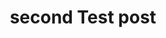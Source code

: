 ---
title: 'second Test post'
description: 'this is really cool'
pubDate: 'Jul 08 2022'
heroImage: 'https://images.pexels.com/photos/326055/pexels-photo-326055.jpeg?cs=srgb&dl=pexels-pixabay-326055.jpg&fm=jpg'
---